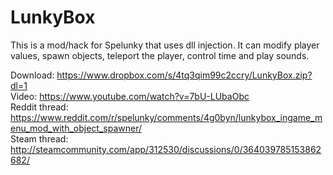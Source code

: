 # LunkyBox
This is a mod/hack for Spelunky that uses dll injection. It can modify player values, spawn objects, teleport the player, control time and play sounds.

Download: https://www.dropbox.com/s/4tq3qim99c2ccry/LunkyBox.zip?dl=1  
Video: https://www.youtube.com/watch?v=7bU-LUbaObc  
Reddit thread: https://www.reddit.com/r/spelunky/comments/4g0byn/lunkybox_ingame_menu_mod_with_object_spawner/  
Steam thread: http://steamcommunity.com/app/312530/discussions/0/364039785153862682/  
